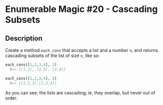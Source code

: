 # Enumerable Magic #20 - Cascading Subsets

## Description

Create a method `each_cons` that accepts a list and a number `n`, and returns cascading subsets of the list of size `n`, like so:

```python
each_cons([1,2,3,4], 2)
  #=> [[1,2], [2,3], [3,4]]

each_cons([1,2,3,4], 3)
  #=> [[1,2,3],[2,3,4]]
```

As you can see, the lists are cascading; ie, they overlap, but never out of order.
